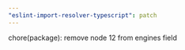 ```yaml
---
"eslint-import-resolver-typescript": patch
---
```


chore(package): remove node 12 from engines field
